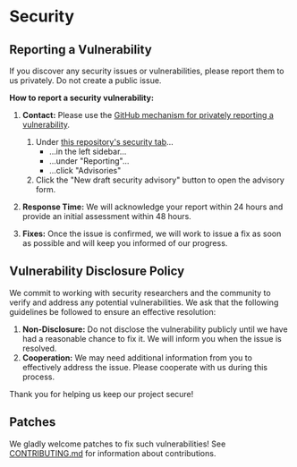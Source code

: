 # Security

## Reporting a Vulnerability

If you discover any security issues or vulnerabilities, please report them to us privately. Do not create a public issue.

**How to report a security vulnerability:**

1. **Contact:** Please use the [GitHub mechanism for privately reporting a vulnerability](https://docs.github.com/en/code-security/security-advisories/guidance-on-reporting-and-writing/privately-reporting-a-security-vulnerability#privately-reporting-a-security-vulnerability).
    1. Under [this repository's security tab](https://github.com/davidbrownell/dbrownell_Common/security)...
        - ...in the left sidebar...
        - ...under "Reporting"...
        - ...click "Advisories"
    2. Click the "New draft security advisory" button to open the advisory form.

2. **Response Time:** We will acknowledge your report within 24 hours and provide an initial assessment within 48 hours.
3. **Fixes:** Once the issue is confirmed, we will work to issue a fix as soon as possible and will keep you informed of our progress.

## Vulnerability Disclosure Policy

We commit to working with security researchers and the community to verify and address any potential vulnerabilities. We ask that the following guidelines be followed to ensure an effective resolution:

1. **Non-Disclosure:** Do not disclose the vulnerability publicly until we have had a reasonable chance to fix it. We will inform you when the issue is resolved.
2. **Cooperation:** We may need additional information from you to effectively address the issue. Please cooperate with us during this process.

Thank you for helping us keep our project secure!

## Patches
We gladly welcome patches to fix such vulnerabilities! See [CONTRIBUTING.md](CONTRIBUTING.md) for information about contributions.
